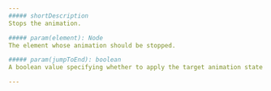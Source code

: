 ```yaml
---
##### shortDescription
Stops the animation.

##### param(element): Node
The element whose animation should be stopped.

##### param(jumpToEnd): boolean
A boolean value specifying whether to apply the target animation state to the specified object or leave the current state.

---
```


